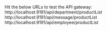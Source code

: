 Hit the below URLs to test the API gateway:
http://localhost:9191/api/department/productList
http://localhost:9191/api/message/productList
http://localhost:9191/api/employee/productList